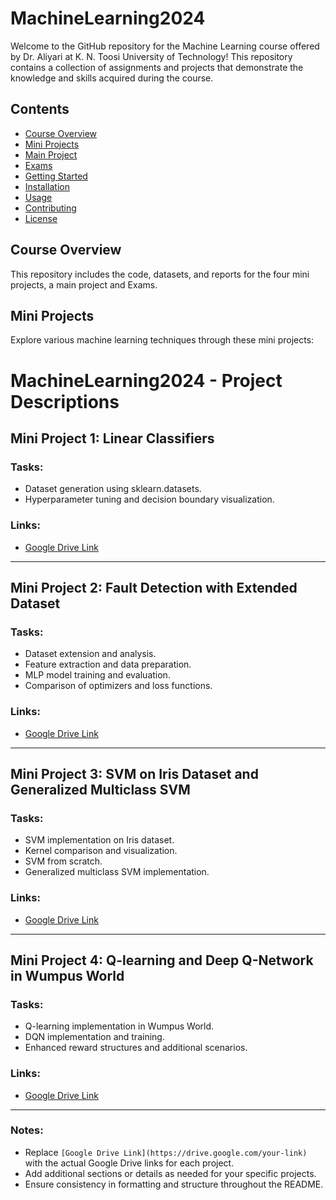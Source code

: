 # MachineLearning2024
Welcome to the GitHub repository for the Machine Learning course offered by Dr. Aliyari at K. N. Toosi University of Technology! This repository contains a collection of assignments and projects that demonstrate the knowledge and skills acquired during the course.

## Contents
- [Course Overview](#course-overview)
- [Mini Projects](#mini-projects)
- [Main Project](#main-project)
- [Exams](#exams)
- [Getting Started](#getting-started)
- [Installation](#installation)
- [Usage](#usage)
- [Contributing](#contributing)
- [License](#license)

## Course Overview
This repository includes the code, datasets, and reports for the four mini projects, a main project and Exams.
## Mini Projects
Explore various machine learning techniques through these mini projects:

# MachineLearning2024 - Project Descriptions

## Mini Project 1: Linear Classifiers

### Tasks:
- Dataset generation using sklearn.datasets.
- Hyperparameter tuning and decision boundary visualization.

### Links:
- [Google Drive Link](https://drive.google.com/drive/folders/1J257gP6OFWAWBdwDVx3DuEpFa299DFbz?usp=sharing)

---

## Mini Project 2: Fault Detection with Extended Dataset

### Tasks:
- Dataset extension and analysis.
- Feature extraction and data preparation.
- MLP model training and evaluation.
- Comparison of optimizers and loss functions.

### Links:
- [Google Drive Link](https://drive.google.com/your-link)

---

## Mini Project 3: SVM on Iris Dataset and Generalized Multiclass SVM

### Tasks:
- SVM implementation on Iris dataset.
- Kernel comparison and visualization.
- SVM from scratch.
- Generalized multiclass SVM implementation.

### Links:
- [Google Drive Link](https://drive.google.com/your-link)

---

## Mini Project 4: Q-learning and Deep Q-Network in Wumpus World

### Tasks:
- Q-learning implementation in Wumpus World.
- DQN implementation and training.
- Enhanced reward structures and additional scenarios.

### Links:
- [Google Drive Link](https://drive.google.com/your-link)

---

### Notes:
- Replace `[Google Drive Link](https://drive.google.com/your-link)` with the actual Google Drive links for each project.
- Add additional sections or details as needed for your specific projects.
- Ensure consistency in formatting and structure throughout the README.

